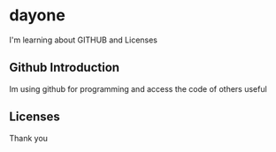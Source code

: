 # dayone
I'm learning about GITHUB and Licenses 


## Github Introduction
Im using github
for programming 
and access the code
of others 
useful

## Licenses 



Thank you
